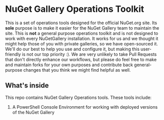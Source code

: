 # NuGet Gallery Operations Toolkit

This is a set of operations tools designed for the official NuGet.org site. Its **sole** purpose is to make it easier for the NuGet Gallery team to maintain the site. This is **not** a general purpose operations toolkit and is not designed to work with every NuGetGallery installation. It works for us and we thought it might help those of you with private galleries, so we have open-sourced it. We'll do our best to help you use and configure it, but making this user-friendly is not our top priority :). We are very unlikely to take Pull Requests that don't directly enhance our workflows, but please do feel free to make and maintain forks for your own purposes and contribute back general-purpose changes that you think we might find helpful as well.

## What's inside
This repo contains NuGet Gallery Operations tools. These tools include:

1. A PowerShell Console Environment for working with deployed versions of the NuGet Gallery
